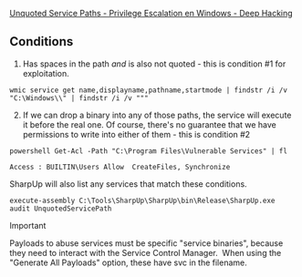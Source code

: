 [Unquoted Service Paths - Privilege Escalation en Windows - Deep Hacking](https://deephacking.tech/unquoted-service-paths-privilege-escalation-en-windows/)


## Conditions

1. Has spaces in the path _and_ is also not quoted - this is condition #1 for exploitation.
```
wmic service get name,displayname,pathname,startmode | findstr /i /v "C:\Windows\\" | findstr /i /v """
```

2. If we can drop a binary into any of those paths, the service will execute it before the real one. Of course, there's no guarantee that we have permissions to write into either of them - this is condition #2
```
powershell Get-Acl -Path "C:\Program Files\Vulnerable Services" | fl
```
	Access : BUILTIN\Users Allow  CreateFiles, Synchronize

SharpUp will also list any services that match these conditions.
```
execute-assembly C:\Tools\SharpUp\SharpUp\bin\Release\SharpUp.exe audit UnquotedServicePath
```

> [!important] 
> Payloads to abuse services must be specific "service binaries", because they need to interact with the Service Control Manager.  When using the "Generate All Payloads" option, these have svc in the filename. 
